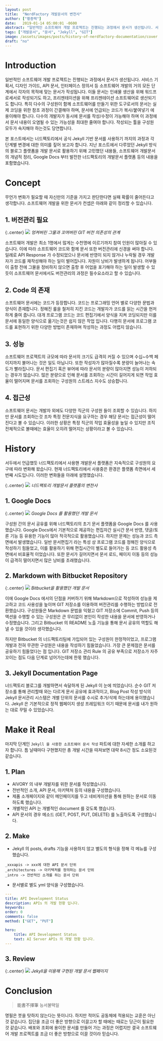 ```yaml
---
layout: post
title:  "NerdFactory 개발문서의 변천사"
author: ["황종택"]
date:   2019-01-14 05:00:01 -0600
abstract: "일반적인 소프트웨어 개발 프로젝트는 진행되는 과정에서 문서가 생산됩니다. 서비스 기획서, 디자인 가이드, API 문서, 인터페이스 정의서 등 소프트웨어 개발의 거의 모든 단계에서 각자의 목적에 맞는 문서가 작성됩니다. 이들 문서는 인쇄물 생산을 위해 워드프로세서로 작성되기도 하고, 프리젠테이션을 위해 프리젠테이션 소프트웨어로 생산되기도 합니다. 특히 다수의 구성원이 함께 소프트웨어를 만들기 위한 도구로서의 문서는 실제 코딩을 위한 참조 과정이 간결해야 하며, 문서에 언급되는 코드가 복사/붙여넣기 에 용이해야 합니다. 다수의 개발자가 동시에 문서를 작성/수정이 가능해야 하며 이 과정에서 문서 내용이 오염될 수 있는 가능성을 최대한 줄여야 합니다. 작성되는 툴을 구성원 모두가 숙지해야 하는것도 당연합니다."
tags: ["개발문서", "문서", "Jekyll", "GIT"]
image: /assets/images/posts/history-of-nerdfactory-documentation/cover.jpg
draft: "no"
---
```


# Introduction

일반적인 소프트웨어 개발 프로젝트는 진행되는 과정에서 문서가 생산됩니다. 서비스 기획서, 디자인 가이드, API 문서, 인터페이스 정의서 등 소프트웨어 개발의 거의 모든 단계에서 각자의 목적에 맞는 문서가 작성됩니다. 이들 문서는 인쇄물 생산을 위해 워드프로세서로 작성되기도 하고, 프리젠테이션을 위해 프리젠테이션 소프트웨어로 생산되기도 합니다. 특히 다수의 구성원이 함께 소프트웨어를 만들기 위한 도구로서의 문서는 실제 코딩을 위한 참조 과정이 간결해야 하며, 문서에 언급되는 코드가 복사/붙여넣기 에 용이해야 합니다. 다수의 개발자가 동시에 문서를 작성/수정이 가능해야 하며 이 과정에서 문서 내용이 오염될 수 있는 가능성을 최대한 줄여야 합니다. 작성되는 툴을 구성원 모두가 숙지해야 하는것도 당연합니다.

본 포스트에서는 너드팩토리에서 공식 Jekyll 기반 문서를 사용하기 까지의 과정과 각 단계별 변경에 대한 의미를 짚어 보고자 합니다. 지난 포스트에서 다루었던 Jekyll 방식의 블로그 플랫폼을 개발 문서로 활용하기 위해 고민했던 내용들, 소프트웨어 개발문서의 개념적 정리, Google Docs 부터 발전한 너드팩토리의 개발문서 플랫폼 등의 내용을 포함했습니다.

# Concept

무언가 변화가 필요할 때 자신만의 기준을 가지고 판단한다면 실패 확률이 줄어든다고 생각합니다. 소프트웨어 개발을 위한 문서가 컨셉은 아래와 같이 정리할 수 있습니다. 

## 1. 버전관리 필요

{:.center}
![](/assets/images/posts/history-of-nerdfactory-documentation/image0.jpg)
*엉켜버린 그물과 꼬여버린 GIT 버전 의존성의 관계*

소프트웨어 개발은 최소 1명에서 많게는 수천명에 이르기까지 참여 인원이 많아질 수 있습니다. 이에 따라 소프트웨어 코드와 함께 문서 또한 버전관리에 신경을 써야 합니다. 일례로 API Response 가 수정되었으나 문서에 반영이 되지 않거나 누락될 경우 개발자가 코드를 재작성해야 하는 일이 벌어집니다. 자원이 낭비가 발생하게 됩니다. 어부들이 출항 전에 그물을 정비하지 않으면 출항 후 어업을 포기해야 하는 일이 발생할 수 있듯이 소프트웨어 문서에서도 버전관리의 과정은 필수요소라고 할 수 있습니다.

## 2. Code 의 존재

소프트웨어 문서에는 코드가 등장합니다. 코드는 프로그래밍 언어 별로 다양한 문법과 양식이 존재합니다. 정해진 룰을 철저히 지킨 코드는 개발자가 코드를 읽는 시간을 현저하게 줄여 줍니다. 대개 프로그램 코드는 코드 편집기에서 양식을 지켜 코딩되지만 이를 문서에 동일한 양식으로 옮기는것은 쉽지 않은 작업 입니다. 다행히 문서에 프로그램 코드를 표현하기 위한 다양한 방법이 존재하며 작성하는 과정도 어렵지 않습니다. 

## 3. 성능

소프트웨어 프로젝트의 규모에 따라 문서의 크기도 급격히 커질 수 있으며 수십~수백 페이지까지 불어나는 것은 일도 아닙니다. 또한 작성자가 많아질수록 분량이 늘어나는 속도가 빨라집니다. 문서 편집기 혹은 뷰어에 따라 문서의 분량이 많아지면 성능이 저하되는 경우가 많습니다. 많은 분량으로 인해 문서를 조회하는 시간이 길어지게 되면 작업 효율이 떨어지며 문서를 조회하는 구성원의 스트레스 지수도 상승합니다.

## 4. 접근성

소프트웨어 문서는 개발자 외에도 다양한 직군의 구성원 들이 조회할 수 있습니다. 하지만 문서를 조회하는것 조차 특정 전문지식을 요구하는 경우 해당 문서는 접근성이 떨어진다고 볼 수 있습니다. 이러한 상황은 특정 직군의 작업 효율성을 높일 수 있지만 조직 전체적으로 볼때에는 효율이 오히려 떨어지는 상황이라고 볼 수 있습니다.

# History

서두에서 언급했듯 너드팩토리에서 사용핸 개발문서 플랫폼은 지속적으로 구성원의 요구에 따라 변화해 왔습니다. 현재 너드팩토리에서 사용중은 환경은 플랫폼 측면에서 세번째 시도입니다. 이러한 변화들을 아래에 설명했습니다.

{:.center}
![](/assets/images/posts/history-of-nerdfactory-documentation/image1.png)
*너드팩토리 개발문서 플랫폼의 변천사*

## 1. Google Docs

{:.center}
![](/assets/images/posts/history-of-nerdfactory-documentation/image2.png)
*Google Docs 를 활용했던 개발 문서*

구성원 간의 문서 공유를 위해 너드팩토리의 초기 문서 플랫폼을 Google Docs 를 사용했습니다. Google Docs에서 기본적으로 제공하는 편집자간 실시간 문서 반영, 댓글/토론 기능 등 유용한 기능이 많아 적극적으로 활용했습니다. 하지만 문제는 성능과 코드 측면에서 발생했습니다. 일반 문서편집기 라는 특성 상 프로그램 코드를 정해진 양식으로 작성하기 힘들었고, 이를 활용하기 위해 편집시간이 별도로 들어가는 등 코드 활용성 측면에서 비효율적 이었습니다. 또한 문서가 길어지면서 문서 로드, 페이지 이동 등의 성능이 급격히 떨어지면서 많은 낭비를 초래했습니다.

## 2. Markdown with Bitbucket Repository

{:.center}
![](/assets/images/posts/history-of-nerdfactory-documentation/image3.png)
*Bitbucket을 활용했던 개발 문서*

이에 Google Docs 에서의 단점을 커버하기 위해 Markdown으로 작성하여 성능을 제고하고 코드 사용성을 높이며 GIT 저장소를 이용하여 버전관리를 수행하는 방법으로 전환했습니다. 구성원들은 Markdown 문법을 익혔고 GIT 저장소에 Commit, Push 등의 액션을 수행할 수 있는 구성원은 큰 무리없이 본인이 작성한 내용을 문서에 반영하거나 수정했습니다. 그리고 Bitbucket 의 README 노출 기능을 통해 문서 공유의 역할도 해낼 수 있을 것이라 생각했습니다. 

하지만 Bitbucket 의 너드팩토리팀에 가입되어 있는 구성원이 한정적이었고, 프로그램 개발과 전혀 무관한 구성원은 내용을 작성하기 힘들었습니다. 가장 큰 문제점은 문서를 공유하기 힘들었다는 점 입니다. GIT 저장소 관리 Rule 의 공유 부족으로 저장소가 자주 꼬이는 점도 다음 단계로 넘어가는데에 한몫 했습니다.

## 3. Jekyll Documentation Page

너드팩토리 블로그를 개발하면서 숙달하게 된 Jekyll 이 눈에 띄었습니다. 순수 GIT 저장소를 통해 관리할때 와는 다르게 문서 공유에 효과적이고, Blog Post 작성 방식의 Jekyll 문서관리 시스템은 개별 단위의 문서를 수시로 추가/삭제 하는데에 용이했습니다. Jekyll 은 기본적으로 정적 웹페이지 생성 프레임워크 이기 때문에 문서를 내가 원하는 대로 꾸밀 수 있었습니다.

# Make it Real

마지막 단계인 `Jekyll 을 사용한 소프트웨어 문서 작성` 파트에 대한 자세한 소개를 하고자 합니다. 틈 날때마다 구현했지만 총 개발 시간을 따져보면 대략 8시간 정도 소요된것 같습니다.

## 1. Plan

- AIVORY 의 내부 개발자를 위한 문서를 작성했습니다.
- 전반적인 소개, API 문서, 아키텍처 등의 내용을 구성했습니다.
- 제품 소개페이지와 같이 메인페이지를 두고 네비게이션을 통해 원하는 문서로 이동하도록 했습니다.
- 개별적인 API 는 개별적인 document 를 갖도록 했습니다.
- API 문서의 경우 메소드 (GET, POST, PUT, DELETE) 를 노출하도록 구성했습니다.

## 2. Make

- Jekyll 의 posts, drafts 기능을 사용하지 않고 별도의 형식을 정해 각 메뉴를 구성했습니다.

```text
_xxxapis -> xxx에 대한 API 문서 단위
_architectures -> 아키텍처를 정의하는 문서 단위
_intro -> 전반적인 소개를 하는 문서 단위
```

- 문서별로 별도 yml 양식을 구성했습니다.

```yml
---
title: API Development Status
description: APIs 의 개발 현황 입니다.
keywords:
order: 0
comments: false
method: ["GET", "PUT"]

hero:
    title: API Development Status
    text: AI Server APIs 의 개발 현황 입니다.
---
```

## 3. Review

{:.center}
![](/assets/images/posts/history-of-nerdfactory-documentation/image4.png)
*Jekyll을 이용해 구현된 개발 문서 웹페이지*

# Conclusion

> 能書不擇筆
능서불택일

명필은 붓을 탓하지 않는다는 뜻이니다. 하지만 적어도 공동체에 적용되는 교훈은 아닌 것 같습니다. 집단을 조금 더 좋은 방향으로 이끌고자 할 때에는 때로는 당근이 필요한 것 같습니다. 배포와 조회에 용이한 문서를 만들어 가는 과정은 어렵지만 결국 소프트웨어 개발 프로젝트를 조금 더 좋은 방향으로 이끌 것이라 믿습니다.